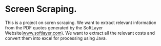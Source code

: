 # Screen Scraping.
This is a project on scren scraping. We want to extract relevant information from the PDF quotes generated by the SoftLayer Website(www.softlayer.com).
We want to extract all the relevant costs and convert them into excel for processing using Java.
